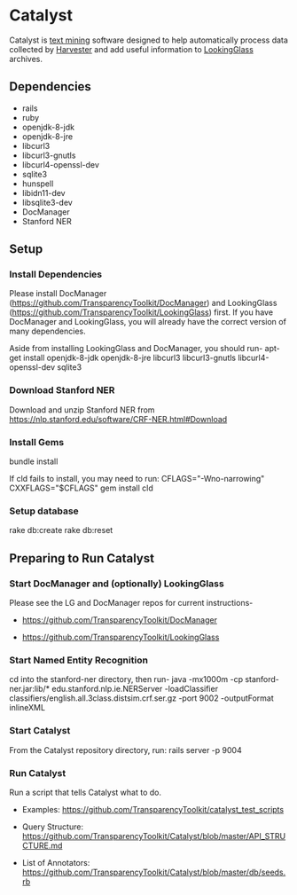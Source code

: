 Catalyst
========

Catalyst is [text mining](https://en.wikipedia.org/wiki/Text_mining) software
designed to help automatically process data collected by
[Harvester](https://github.com/TransparencyToolkit/Harvester) and add useful
information to
[LookingGlass](https://github.com/TransparencyToolkit/LookingGlass)
archives.


## Dependencies

* rails
* ruby 
* openjdk-8-jdk
* openjdk-8-jre
* libcurl3
* libcurl3-gnutls
* libcurl4-openssl-dev
* sqlite3
* hunspell
* libidn11-dev
* libsqlite3-dev
* DocManager
* Stanford NER

## Setup

### Install Dependencies

Please install DocManager (https://github.com/TransparencyToolkit/DocManager)
and LookingGlass (https://github.com/TransparencyToolkit/LookingGlass)
first. If you have DocManager and LookingGlass, you will already have the
correct version of many dependencies.

Aside from installing LookingGlass and DocManager, you should run-
apt-get install openjdk-8-jdk openjdk-8-jre libcurl3 libcurl3-gnutls
libcurl4-openssl-dev sqlite3

### Download Stanford NER

Download and unzip Stanford NER from https://nlp.stanford.edu/software/CRF-NER.html#Download

### Install Gems

bundle install

If cld fails to install, you may need to run: CFLAGS="-Wno-narrowing" CXXFLAGS="$CFLAGS" gem install cld

### Setup database

rake db:create
rake db:reset


## Preparing to Run Catalyst

### Start DocManager and (optionally) LookingGlass

Please see the LG and DocManager repos for current instructions-

* https://github.com/TransparencyToolkit/DocManager

* https://github.com/TransparencyToolkit/LookingGlass

### Start Named Entity Recognition

cd into the stanford-ner directory, then run-
java -mx1000m -cp stanford-ner.jar:lib/* edu.stanford.nlp.ie.NERServer -loadClassifier classifiers/english.all.3class.distsim.crf.ser.gz -port 9002 -outputFormat inlineXML

### Start Catalyst

From the Catalyst repository directory, run:
rails server -p 9004

### Run Catalyst

Run a script that tells Catalyst what to do.

* Examples: https://github.com/TransparencyToolkit/catalyst_test_scripts

* Query Structure: https://github.com/TransparencyToolkit/Catalyst/blob/master/API_STRUCTURE.md

* List of Annotators: https://github.com/TransparencyToolkit/Catalyst/blob/master/db/seeds.rb




